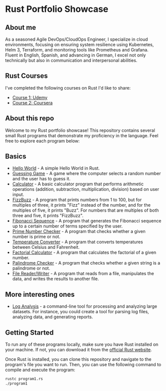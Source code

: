 # Rust Portfolio Showcase

## About me
As a seasoned Agile DevOps/CloudOps Engineer, I specialize in cloud environments, focusing on ensuring system resilience using Kubernetes, Helm 3, Terraform, and monitoring tools like Prometheus and Grafana. Fluent in English, Spanish, and advancing in German, I excel not only technically but also in communication and interpersonal abilities.

## Rust Courses
I've completed the following courses on Rust I'd like to share:
* [Course 1: Udemy](https://www.udemy.com/certificate/UC-3efa5390-2a30-4fe6-8a6d-7a4582c6818e/)  
* [Course 2: Coursera ](https://www.coursera.org/account/accomplishments/verify/5JL49TX47QGS)

## About this repo 

Welcome to my Rust portfolio showcase! This repository contains several small Rust programs that demonstrate my proficiency in the language. Feel free to explore each program below:

## Basics
- [Hello World](./basics/hello-world/hello_world.rs) - A simple Hello World in Rust.
- [Guessing Game](./basics/guessing-game/src/main.rs) - A game where the computer selects a random number and the user has to guess it.  
- [Calculator](./basics/calculator/src/main.rs) - A basic calculator program that performs arithmetic operations (addition, subtraction, multiplication, division) based on user input.  
- [FizzBuzz](./basics/fizzbuzz/src/main.rs) - A program that prints numbers from 1 to 100, but for multiples of three, it prints "Fizz" instead of the number, and for the multiples of five, it prints "Buzz". For numbers that are multiples of both three and five, it prints "FizzBuzz".  
- [Fibonacci Sequence](./basics/fibonacci/src/main.rs) - A program that generates the Fibonacci sequence up to a certain number of terms specified by the user.   
- [Prime Number Checker](./basics/is-prime/src/main.rs) - A program that checks whether a given number is prime or not.  
- [Temperature Converter](./basics/temperature-converter/src/main.rs) - A program that converts temperatures between Celsius and Fahrenheit.  
- [Factorial Calculator](./basics/factorial-calculator/src/main.rs) - A program that calculates the factorial of a given number.  
- [Palindrome Checker](./basics/is-palindrome/src/main.rs) - A program that checks whether a given string is a palindrome or not.  
- [File Reader/Writer](./basics/file-reader-writer/src/main.rs) - A program that reads from a file, manipulates the data, and writes the results to another file.  

## More interesting ones

- [Log Analysis](./complex/log-analysis/src/main.rs) -  a command-line tool for processing and analyzing large datasets. For instance, you could create a tool for parsing log files, analyzing data, and generating reports.

## Getting Started

To run any of these programs locally, make sure you have Rust installed on your machine. If not, you can download it from the [official Rust website](https://www.rust-lang.org/).

Once Rust is installed, you can clone this repository and navigate to the program's file you want to run. Then, you can use the following command to compile and execute the program:

```bash
rustc program1.rs
./program1
